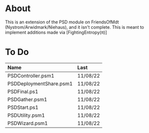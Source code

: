 # About
This is an extension of the PSD module on FriendsOfMdt (Nystrom/Arwidmark/Niehaus), and it isn't complete.
This is meant to implement additions made via [FightingEntropy(π)]

# To Do
| Name                         | Last     | 
|:-----------------------------|:---------|
| PSDController.psm1           | 11/08/22 |
| PSDDeploymentShare.psm1      | 11/08/22 | 
| PSDFinal.ps1                 | 11/08/22 |
| PSDGather.psm1               | 11/08/22 |
| PSDStart.ps1                 | 11/08/22 |
| PSDUtility.psm1              | 11/08/22 |
| PSDWizard.psm1               | 11/08/22 |
